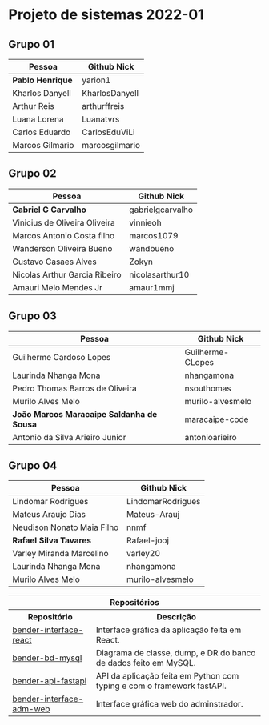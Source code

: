 # Projeto de sistemas 2022-01


## Grupo 01

| Pessoa | Github Nick |
|----|----|
| **Pablo Henrique** | yarion1  |
| Kharlos Danyell | KharlosDanyell  |
| Arthur Reis | arthurffreis  |
| Luana Lorena  | Luanatvrs  |
| Carlos Eduardo  | CarlosEduViLi  |
| Marcos Gilmário  | marcosgilmario  |

## Grupo 02

| Pessoa | Github Nick |
|-----|----|
| **Gabriel G Carvalho** | gabrielgcarvalho |
| Vinicius de Oliveira Oliveira | vinnieoh |
| Marcos Antonio Costa filho | marcos1079 |
| Wanderson Oliveira Bueno | wandbueno |
| Gustavo Casaes Alves | Zokyn | 
| Nicolas Arthur Garcia Ribeiro | nicolasarthur10 |
| Amauri Melo Mendes Jr | amaur1mmj |

## Grupo 03

| Pessoa | Github Nick |
|----|----|
| Guilherme Cardoso Lopes | Guilherme-CLopes  |
| Laurinda Nhanga Mona  | nhangamona  |
| Pedro Thomas Barros de Oliveira | nsouthomas |
| Murilo Alves Melo  | murilo-alvesmelo  |
| **João Marcos Maracaipe Saldanha de Sousa** | maracaipe-code  |
| Antonio da Silva Arieiro Junior | antonioarieiro  |


  
## Grupo 04

<div align="center">


  | Pessoa | Github Nick |
  |----|----|
  | Lindomar Rodrigues | LindomarRodrigues  |
  | Mateus Araujo Dias | Mateus-Arauj |
  | Neudison Nonato Maia Filho  | nnmf  |
  | **Rafael Silva Tavares**  | Rafael-jooj  |
  | Varley Miranda Marcelino  | varley20  |
  | Laurinda Nhanga Mona  | nhangamona  |
  | Murilo Alves Melo  | murilo-alvesmelo  |
  
</div>

<div align="center">
 
  <table>
    <tr>
      <th colspan="2">Repositórios</td>
    </tr>
    <tr>
      <th>Repositório</td>
      <th>Descrição</td>
    </tr>
    <tr>
      <td><a href="https://github.com/LindomarRodrigues/bender-interface-react">bender-interface-react</a></td>
      <td>Interface gráfica da aplicação feita em React.</td>
    </tr>
    <tr>
      <td><a href="https://github.com/LindomarRodrigues/bender-bd-mysql">bender-bd-mysql</a></td>
      <td>Diagrama de classe, dump, e DR do banco de dados feito em MySQL.</td>
    </tr>
    <tr>
      <td><a href="https://github.com/LindomarRodrigues/bender-api-fastapi">bender-api-fastapi</a></td>
      <td>API da aplicação feita em Python com typing e com o framework fastAPI.</td>
    </tr>
    <tr>
      <td><a href="https://github.com/murilo-alvesmelo/bender-interface-web-react">bender-interface-adm-web</a></td>
      <td>Interface gráfica web do adminstrador.</td>
    </tr>
  </table>
  
</div>

